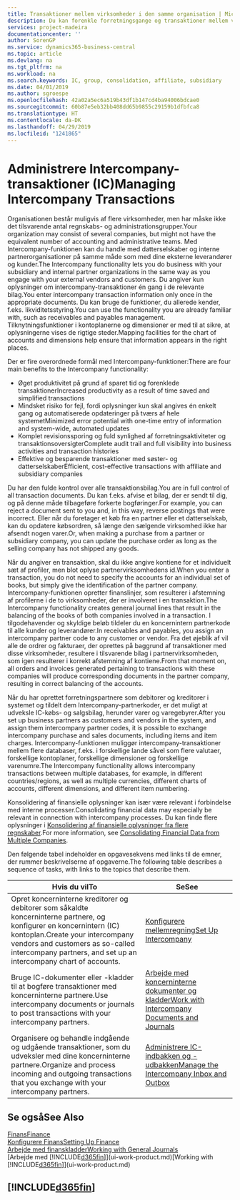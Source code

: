 ```yaml
---
title: Transaktioner mellem virksomheder i den samme organisation | Microsoft Docs
description: Du kan forenkle forretningsgange og transaktioner mellem virksomheder i den samme organisation med Intercompany-funktionaliteten.
services: project-madeira
documentationcenter: ''
author: SorenGP
ms.service: dynamics365-business-central
ms.topic: article
ms.devlang: na
ms.tgt_pltfrm: na
ms.workload: na
ms.search.keywords: IC, group, consolidation, affiliate, subsidiary
ms.date: 04/01/2019
ms.author: sgroespe
ms.openlocfilehash: 42a02a5ec6a519b43df1b147cd4ba94006bdcae0
ms.sourcegitcommit: 60b87e5eb32bb408dd65b9855c29159b1dfbfca8
ms.translationtype: HT
ms.contentlocale: da-DK
ms.lasthandoff: 04/29/2019
ms.locfileid: "1241865"
---
```

# <a name="managing-intercompany-transactions"></a><span data-ttu-id="9e69b-103">Administrere Intercompany-transaktioner (IC)</span><span class="sxs-lookup"><span data-stu-id="9e69b-103">Managing Intercompany Transactions</span></span>
<span data-ttu-id="9e69b-104">Organisationen består muligvis af flere virksomheder, men har måske ikke det tilsvarende antal regnskabs- og administrationsgrupper.</span><span class="sxs-lookup"><span data-stu-id="9e69b-104">Your organization may consist of several companies, but might not have the equivalent number of accounting and administrative teams.</span></span> <span data-ttu-id="9e69b-105">Med Intercompany-funktionen kan du handle med datterselskaber og interne partnerorganisationer på samme måde som med dine eksterne leverandører og kunder.</span><span class="sxs-lookup"><span data-stu-id="9e69b-105">The Intercompany functionality lets you do business with your subsidiary and internal partner organizations in the same way as you engage with your external vendors and customers.</span></span> <span data-ttu-id="9e69b-106">Du angiver kun oplysninger om intercompany-transaktioner én gang i de relevante bilag.</span><span class="sxs-lookup"><span data-stu-id="9e69b-106">You enter intercompany transaction information only once in the appropriate documents.</span></span> <span data-ttu-id="9e69b-107">Du kan bruge de funktioner, du allerede kender, f.eks. likviditetsstyring.</span><span class="sxs-lookup"><span data-stu-id="9e69b-107">You can use the functionality you are already familiar with, such as receivables and payables management.</span></span> <span data-ttu-id="9e69b-108">Tilknytningsfunktioner i kontoplanerne og dimensioner er med til at sikre, at oplysningerne vises de rigtige steder.</span><span class="sxs-lookup"><span data-stu-id="9e69b-108">Mapping facilities for the chart of accounts and dimensions help ensure that information appears in the right places.</span></span>  

<span data-ttu-id="9e69b-109">Der er fire overordnede formål med Intercompany-funktioner:</span><span class="sxs-lookup"><span data-stu-id="9e69b-109">There are four main benefits to the Intercompany functionality:</span></span>  

- <span data-ttu-id="9e69b-110">Øget produktivitet på grund af sparet tid og forenklede transaktioner</span><span class="sxs-lookup"><span data-stu-id="9e69b-110">Increased productivity as a result of time saved and simplified transactions</span></span>  
- <span data-ttu-id="9e69b-111">Mindsket risiko for fejl, fordi oplysninger kun skal angives én enkelt gang og automatiserede opdateringer på tværs af hele systemet</span><span class="sxs-lookup"><span data-stu-id="9e69b-111">Minimized error potential with one-time entry of information and system-wide, automated updates</span></span>  
- <span data-ttu-id="9e69b-112">Komplet revisionssporing og fuld synlighed af forretningsaktiviteter og transaktionsoversigter</span><span class="sxs-lookup"><span data-stu-id="9e69b-112">Complete audit trail and full visibility into business activities and transaction histories</span></span>  
- <span data-ttu-id="9e69b-113">Effektive og besparende transaktioner med søster- og datterselskaber</span><span class="sxs-lookup"><span data-stu-id="9e69b-113">Efficient, cost-effective transactions with affiliate and subsidiary companies</span></span>  

<span data-ttu-id="9e69b-114">Du har den fulde kontrol over alle transaktionsbilag.</span><span class="sxs-lookup"><span data-stu-id="9e69b-114">You are in full control of all transaction documents.</span></span> <span data-ttu-id="9e69b-115">Du kan f.eks. afvise et bilag, der er sendt til dig, og på denne måde tilbageføre forkerte bogføringer.</span><span class="sxs-lookup"><span data-stu-id="9e69b-115">For example, you can reject a document sent to you and, in this way, reverse postings that were incorrect.</span></span> <span data-ttu-id="9e69b-116">Eller når du foretager et køb fra en partner eller et datterselskab, kan du opdatere købsordren, så længe den sælgende virksomhed ikke har afsendt nogen varer.</span><span class="sxs-lookup"><span data-stu-id="9e69b-116">Or, when making a purchase from a partner or subsidiary company, you can update the purchase order as long as the selling company has not shipped any goods.</span></span>  

<span data-ttu-id="9e69b-117">Når du angiver en transaktion, skal du ikke angive kontiene for et individuelt sæt af profiler, men blot oplyse partnervirksomhedens id.</span><span class="sxs-lookup"><span data-stu-id="9e69b-117">When you enter a transaction, you do not need to specify the accounts for an individual set of books, but simply give the identification of the partner company.</span></span> <span data-ttu-id="9e69b-118">Intercompany-funktionen opretter finanslinjer, som resulterer i afstemning af profilerne i de to virksomheder, der er involveret i en transaktion.</span><span class="sxs-lookup"><span data-stu-id="9e69b-118">The Intercompany functionality creates general journal lines that result in the balancing of the books of both companies involved in a transaction.</span></span> <span data-ttu-id="9e69b-119">I tilgodehavender og skyldige beløb tildeler du en koncernintern partnerkode til alle kunder og leverandører.</span><span class="sxs-lookup"><span data-stu-id="9e69b-119">In receivables and payables, you assign an intercompany partner code to any customer or vendor.</span></span> <span data-ttu-id="9e69b-120">Fra det øjeblik af vil alle de ordrer og fakturaer, der oprettes på baggrund af transaktioner med disse virksomheder, resultere i tilsvarende bilag i partnervirksomheden, som igen resulterer i korrekt afstemning af kontiene.</span><span class="sxs-lookup"><span data-stu-id="9e69b-120">From that moment on, all orders and invoices generated pertaining to transactions with these companies will produce corresponding documents in the partner company, resulting in correct balancing of the accounts.</span></span>  

 <span data-ttu-id="9e69b-121">Når du har oprettet forretningspartnere som debitorer og kreditorer i systemet og tildelt dem Intercompany-partnerkoder, er det muligt at udveksle IC-købs- og salgsbilag, herunder varer og varegebyrer.</span><span class="sxs-lookup"><span data-stu-id="9e69b-121">After you set up business partners as customers and vendors in the system, and assign them intercompany partner codes, it is possible to exchange intercompany purchase and sales documents, including items and item charges.</span></span> <span data-ttu-id="9e69b-122">Intercompany-funktionen muliggør intercompany-transaktioner mellem flere databaser, f.eks. i forskellige lande såvel som flere valutaer, forskellige kontoplaner, forskellige dimensioner og forskellige varenumre.</span><span class="sxs-lookup"><span data-stu-id="9e69b-122">The Intercompany functionality allows intercompany transactions between multiple databases, for example, in different countries/regions, as well as multiple currencies, different charts of accounts, different dimensions, and different item numbering.</span></span>  

<span data-ttu-id="9e69b-123">Konsolidering af finansielle oplysninger kan især være relevant i forbindelse med interne processer.</span><span class="sxs-lookup"><span data-stu-id="9e69b-123">Consolidating financial data may especially be relevant in connection with intercompany processes.</span></span> <span data-ttu-id="9e69b-124">Du kan finde flere oplysninger i [Konsolidering af finansielle oplysninger fra flere regnskaber](finance-consolidated-company-reporting.md).</span><span class="sxs-lookup"><span data-stu-id="9e69b-124">For more information, see [Consolidating Financial Data from Multiple Companies](finance-consolidated-company-reporting.md).</span></span>

<span data-ttu-id="9e69b-125">Den følgende tabel indeholder en opgavesekvens med links til de emner, der rummer beskrivelserne af opgaverne.</span><span class="sxs-lookup"><span data-stu-id="9e69b-125">The following table describes a sequence of tasks, with links to the topics that describe them.</span></span>

 |<span data-ttu-id="9e69b-126">Hvis du vil</span><span class="sxs-lookup"><span data-stu-id="9e69b-126">To</span></span> |<span data-ttu-id="9e69b-127">Se</span><span class="sxs-lookup"><span data-stu-id="9e69b-127">See</span></span>|
 |---|---|
 |<span data-ttu-id="9e69b-128">Opret koncerninterne kreditorer og debitorer som såkaldte koncerninterne partnere, og konfigurer en koncernintern (IC) kontoplan.</span><span class="sxs-lookup"><span data-stu-id="9e69b-128">Create your intercompany vendors and customers as so-called intercompany partners, and set up an intercompany chart of accounts.</span></span>|[<span data-ttu-id="9e69b-129">Konfigurere mellemregning</span><span class="sxs-lookup"><span data-stu-id="9e69b-129">Set Up Intercompany</span></span>](intercompany-how-setup.md)|
 |<span data-ttu-id="9e69b-130">Bruge IC-dokumenter eller -kladder til at bogføre transaktioner med koncerninterne partnere.</span><span class="sxs-lookup"><span data-stu-id="9e69b-130">Use intercompany documents or journals to post transactions with your intercompany partners.</span></span>|[<span data-ttu-id="9e69b-131">Arbejde med koncerninterne dokumenter og kladder</span><span class="sxs-lookup"><span data-stu-id="9e69b-131">Work with Intercompany Documents and Journals</span></span>](intercompany-how-work-documents-journals.md)|
 |<span data-ttu-id="9e69b-132">Organisere og behandle indgående og udgående transaktioner, som du udveksler med dine koncerninterne partnere.</span><span class="sxs-lookup"><span data-stu-id="9e69b-132">Organize and process incoming and outgoing transactions that you exchange with your intercompany partners.</span></span>|[<span data-ttu-id="9e69b-133">Administrere IC-indbakken og -udbakken</span><span class="sxs-lookup"><span data-stu-id="9e69b-133">Manage the Intercompany Inbox and Outbox</span></span>](intercompany-how-manage-intercompany-inbox.md)|

## <a name="see-also"></a><span data-ttu-id="9e69b-134">Se også</span><span class="sxs-lookup"><span data-stu-id="9e69b-134">See Also</span></span>
[<span data-ttu-id="9e69b-135">Finans</span><span class="sxs-lookup"><span data-stu-id="9e69b-135">Finance</span></span>](finance.md)  
[<span data-ttu-id="9e69b-136">Konfigurere Finans</span><span class="sxs-lookup"><span data-stu-id="9e69b-136">Setting Up Finance</span></span>](finance-setup-finance.md)  
[<span data-ttu-id="9e69b-137">Arbejde med finanskladder</span><span class="sxs-lookup"><span data-stu-id="9e69b-137">Working with General Journals</span></span>](ui-work-general-journals.md)  
<span data-ttu-id="9e69b-138">[Arbejde med [!INCLUDE[d365fin](includes/d365fin_md.md)]](ui-work-product.md)</span><span class="sxs-lookup"><span data-stu-id="9e69b-138">[Working with [!INCLUDE[d365fin](includes/d365fin_md.md)]](ui-work-product.md)</span></span>

## [!INCLUDE[d365fin](includes/free_trial_md.md)]  
